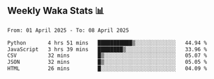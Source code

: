 ## Weekly Waka Stats 📊
<!--START_SECTION:waka-->

```txt
From: 01 April 2025 - To: 08 April 2025

Python       4 hrs 51 mins   ███████████▒░░░░░░░░░░░░░   44.94 %
JavaScript   3 hrs 39 mins   ████████▒░░░░░░░░░░░░░░░░   33.96 %
CSV          32 mins         █▒░░░░░░░░░░░░░░░░░░░░░░░   05.07 %
JSON         32 mins         █▒░░░░░░░░░░░░░░░░░░░░░░░   05.05 %
HTML         26 mins         █░░░░░░░░░░░░░░░░░░░░░░░░   04.09 %
```

<!--END_SECTION:waka-->

<!--

Here are some ideas to get you started:

- 🔭 I’m currently working on (way to add branches committed on)
- 🌱 I’m currently learning Web Frameworks and Machine Learning! (Lisp, JS (react & angular), Python, and __)
- 💬 Ask me about ...
- 📫 How to reach me: 
- 😄 Pronouns: He/Him/His
- ⚡ Fun fact: ...

that-recsys-lab
-->
